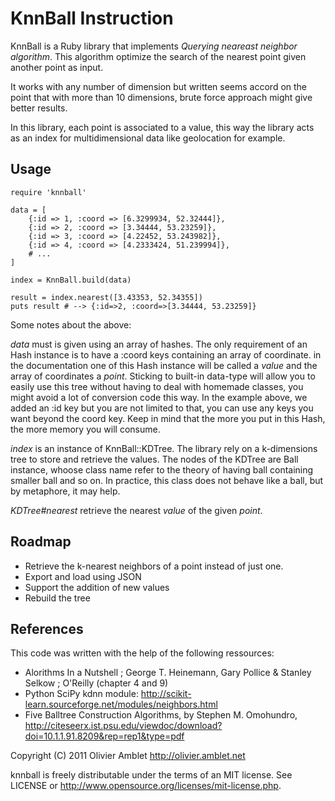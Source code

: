 KnnBall Instruction
===================

KnnBall is a Ruby library that implements *Querying neareast neighbor algorithm*.
This algorithm optimize the search of the nearest point given another point as input.

It works with any number of dimension but written seems accord on the point
that with more than 10 dimensions, brute force approach might give better results.

In this library, each point is associated to a value,
this way the library acts as an index for multidimensional data like
geolocation for example.


Usage
-----

    require 'knnball'
    
    data = [
    	{:id => 1, :coord => [6.3299934, 52.32444]},
    	{:id => 2, :coord => [3.34444, 53.23259]},
    	{:id => 3, :coord => [4.22452, 53.243982]},
    	{:id => 4, :coord => [4.2333424, 51.239994]},
    	# ...
    ]

    index = KnnBall.build(data)
    
    result = index.nearest([3.43353, 52.34355])
    puts result # --> {:id=>2, :coord=>[3.34444, 53.23259]}

Some notes about the above:

*data* must is given using an array of hashes. 
The only requirement of an Hash instance is
to have a :coord keys containing an array of coordinate.
in the documentation one of this Hash instance will be
called a *value* and the array of coordinates a *point*.
Sticking to built-in data-type will allow you to easily
use this tree without having to deal with homemade classes,
you might avoid a lot of conversion code this way. In the example
above, we added an :id key but you are not limited to that, you can
use any keys you want beyond the coord key. Keep in mind that the more
you put in this Hash, the more memory you will consume.

*index* is an instance of KnnBall::KDTree. The library rely on a k-dimensions
tree to store and retrieve the values. The nodes of the KDTree are Ball instance,
whoose class name refer to the theory of having ball containing smaller ball and so
on. In practice, this class does not behave like a ball, but by metaphore, it may help.

*KDTree#nearest* retrieve the nearest *value* of the given *point*.


Roadmap
-------

* Retrieve the k-nearest neighbors of a point instead of just one.
* Export and load using JSON
* Support the addition of new values
* Rebuild the tree


References
----------

This code was written with the help of the following ressources:

* Alorithms In a Nutshell ; George T. Heinemann, Gary Pollice & Stanley Selkow ; O'Reilly (chapter 4 and 9)
* Python SciPy kdnn module: http://scikit-learn.sourceforge.net/modules/neighbors.html
* Five Balltree Construction Algorithms, by Stephen M. Omohundro,  http://citeseerx.ist.psu.edu/viewdoc/download?doi=10.1.1.91.8209&rep=rep1&type=pdf

Copyright (C) 2011 Olivier Amblet <http://olivier.amblet.net>

knnball is freely distributable under the terms of an MIT license.
See LICENSE or http://www.opensource.org/licenses/mit-license.php.